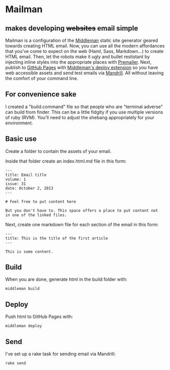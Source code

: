 # Mailman

## makes developing ~~websites~~ email simple

Mailman is a configuration of the [Middleman](http://middlemanapp.com/) static site generator geared towards creating HTML email. Now, you can use all the modern affordances that you've come to expect on the web (Haml, Sass, Markdown...) to create HTML email. Then, let the robots make it ugly and bullet restistant by injecting inline styles into the appropriate places with [Premailer](http://premailer.dialect.ca/). Next, publish to [GitHub Pages](http://pages.github.com/) with [Middleman's deploy extension](https://github.com/tvaughan/middleman-deploy) so you have web accessible assets and send test emails via [Mandrill](http://mandrill.com/). All without leaving the comfort of your command line.

## For convenience sake

I created a "build.command" file so that people who are "terminal adverse" can build from finder. This can be a little fidgity if you use multiple versions of ruby (RVM). You'll need to adjust the shebang appropriately for your environment.

## Basic use

Create a folder to contain the assets of your email. 

Inside that folder create an index.html.md file in this form:

```
---
title: Email title
volume: 1
issue: 31
date: October 2, 2013
---

# Feel free to put content here

But you don't have to. This space offers a place to put content not
in one of the linked files.
```
Next, create one markdown file for each section of the email in this
form:

```
---
title: This is the title of the first article
---

This is some content.
```

## Build

When you are done, generate html in the build folder with:

```
middleman build
``` 
## Deploy

Push html to GitHub Pages with:

```
middleman deploy
```

## Send

I've set up a rake task for sending email via Mandrill:

```
rake send
```
